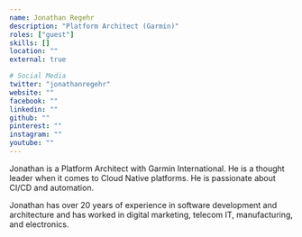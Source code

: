 ```yaml
---
name: Jonathan Regehr
description: "Platform Architect (Garmin)"
roles: ["guest"]
skills: []
location: ""
external: true

# Social Media
twitter: "jonathanregehr"
website: ""
facebook: ""
linkedin: ""
github: ""
pinterest: ""
instagram: ""
youtube: ""
---
```


Jonathan is a Platform Architect with Garmin International. He is a thought leader when it comes to Cloud Native platforms. He is passionate about CI/CD and automation.

Jonathan has over 20 years of experience in software development and architecture and has worked in digital marketing, telecom IT, manufacturing, and electronics.